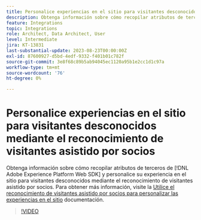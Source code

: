 ```yaml
---
title: Personalice experiencias en el sitio para visitantes desconocidos mediante el reconocimiento de visitantes asistido por socios
description: Obtenga información sobre cómo recopilar atributos de terceros de [!DNL Adobe Experience Platform Web SDK] y personalice su experiencia en el sitio para visitantes desconocidos mediante el reconocimiento de visitantes asistido por socios.
feature: Integrations
topic: Integrations
role: Architect, Data Architect, User
level: Intermediate
jira: KT-13831
last-substantial-update: 2023-08-23T00:00:00Z
exl-id: 87600927-d5bd-4edf-9332-f401b01c782f
source-git-commit: 3e8f68c89b5ab94045ec1120a95b1e2cc1d1c97a
workflow-type: tm+mt
source-wordcount: '76'
ht-degree: 0%

---
```


# Personalice experiencias en el sitio para visitantes desconocidos mediante el reconocimiento de visitantes asistido por socios

Obtenga información sobre cómo recopilar atributos de terceros de [!DNL Adobe Experience Platform Web SDK] y personalice su experiencia en el sitio para visitantes desconocidos mediante el reconocimiento de visitantes asistido por socios. Para obtener más información, visite la [Utilice el reconocimiento de visitantes asistido por socios para personalizar las experiencias en el sitio](https://experienceleague.adobe.com/docs/experience-platform/rtcdp/use-cases/partner-data/onsite-personalization.html) documentación.

>[!VIDEO](https://video.tv.adobe.com/v/3423076/?learn=on)

